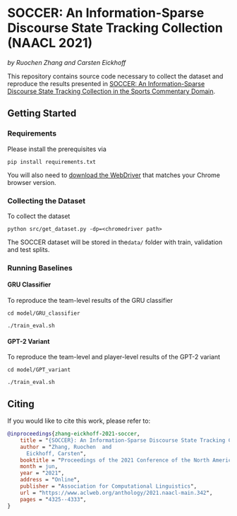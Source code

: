 # SOCCER: An Information-Sparse Discourse State Tracking Collection (NAACL 2021)
  *by Ruochen Zhang and Carsten Eickhoff*

This repository contains source code necessary to collect the dataset and reproduce the results presented in 
[SOCCER: An Information-Sparse Discourse State Tracking Collection in the Sports Commentary Domain](https://aclanthology.org/2021.naacl-main.342.pdf).

## Getting Started
### Requirements
Please install the prerequisites via

`pip install requirements.txt`

You will also need to [download the WebDriver](https://sites.google.com/a/chromium.org/chromedriver/downloads) that matches your Chrome browser version.

### Collecting the Dataset
To collect the dataset

`python src/get_dataset.py -dp=<chromedriver path>`

The SOCCER dataset will be stored in the`data/` folder with train, validation and test splits.

### Running Baselines

#### GRU Classifier
To reproduce the team-level results of the GRU classifier 
```
cd model/GRU_classifier

./train_eval.sh
```

#### GPT-2 Variant
To reproduce the team-level and player-level results of the GPT-2 variant
```
cd model/GPT_variant

./train_eval.sh
``` 

## Citing
If you would like to cite this work, please refer to:
```bibtex
@inproceedings{zhang-eickhoff-2021-soccer,
    title = "{SOCCER}: An Information-Sparse Discourse State Tracking Collection in the Sports Commentary Domain",
    author = "Zhang, Ruochen  and
      Eickhoff, Carsten",
    booktitle = "Proceedings of the 2021 Conference of the North American Chapter of the Association for Computational Linguistics: Human Language Technologies",
    month = jun,
    year = "2021",
    address = "Online",
    publisher = "Association for Computational Linguistics",
    url = "https://www.aclweb.org/anthology/2021.naacl-main.342",
    pages = "4325--4333",
}
```
